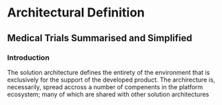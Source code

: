 # Architectural Definition

## Medical Trials Summarised and Simplified

### Introduction

The solution architecture defines the entirety of the environment that is exclusively for the support of the developed product.  The archirecture is, necessarily, spread accross a number of compenents in the platform ecosystem; many of which are shared with other solution architectures
